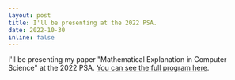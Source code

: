 ```yaml
---
layout: post
title: I'll be presenting at the 2022 PSA.
date: 2022-10-30 
inline: false
---
```


I'll be presenting my paper "Mathematical Explanation in Computer Science" at the 2022 PSA. [You can see the full program here](https://psa2022.dryfta.com/index.php). 

